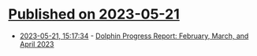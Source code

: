 # [Published on 2023-05-21](index.md)

* [2023-05-21, 15:17:34](https://lobste.rs/s/sr49e7/dolphin_progress_report_february_march) - [Dolphin Progress Report: February, March, and April 2023](https://dolphin-emu.org/blog/2023/05/21/dolphin-progress-report-february-march-april-2023/)
